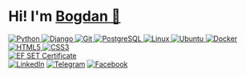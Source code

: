 <link rel="stylesheet" href="styles/styles.css">
<meta charset="UTF-8">
<div>
  <h1>Hi! I'm <a href="https://mamontoboi.dev">Bogdan &#128511</h1>
  <div>
    <img src="assets/python.svg" alt="Python" title="Python">
    <img src="assets/django.svg" alt="Django" title="Django">
    <img src="assets/git.svg" alt="Git" title="Git">
    <img src="assets/postgresql.svg" alt="PostgreSQL" title="PostgreSQL">
    <img src="assets/linux.svg" alt="Linux" title="Linux">
    <img src="assets/ubuntu.svg" alt="Ubuntu" title="Ubuntu">
    <img src="assets/docker.svg" alt="Docker" title="Docker">
    <img src="assets/HTML5.svg" alt="HTML5" title="HTML5">
    <img src="assets/CSS3.svg" alt="CSS3" title="CSS3">
  </div>
  <div>
    <a href="https://www.efset.org/cert/u5jAdi">
      <img src="assets/certificate_83.png" alt="EF SET Certificate" title="English Language Test Certificate"></a>
  </div>
  <div>
    <a href="https://www.linkedin.com/in/bogdan-bagdasaryan/"><img alt="LinkedIn" title="LinkedIn"
                                                                   src="assets/linkedin.svg"></a>
    <a href="https://t.me/Mamontoboi"><img alt="Telegram" title="Telegram" src="assets/telegram.svg"></a>
    <a href="https://www.facebook.com/Mamontoboi"><img alt="Facebook" title="Facebook" src="assets/facebook.svg"></a>
  </div>
</div>
